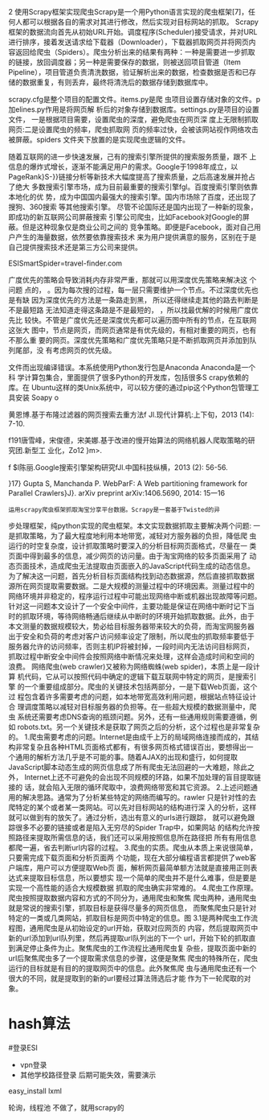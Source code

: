 2  使用Scrapy框架实现爬虫Scrapy是一个用Python语言实现的爬虫框架[7]，任何人都可以根据各自的需求对其进行修改，然后实现对目标网站的抓取。
Scrapy框架的数据流向首先从初始URL开始。调度程序(Scheduler)接受请求，并对URL进行排序，接着发送请求给下载器（Downloader），下载器抓取网页并将网页内容返回给爬虫（Spiders）。爬虫分析出来的结果有两种：一种是需要进一步抓取的链接，放回调度器；另一种是需要保存的数据，则被送回项目管道（Item Pipeline），项目管道负责清洗数据，验证解析出来的数据，检查数据是否和已存储的数据重复，有则丢弃，最终将清洗后的数据存储到数据库中。


scrapy.cfg是整个项目的配置文件。items.py是爬
虫项目设置存储对象的文件。p加elines.py作用是将网页解
析后的对象存储到数据库。settings.py是项目的设置文件，
一是根据项目需要，设置爬虫的深度，避免爬虫在网页深
度上无限制抓取网页:二是设置爬虫的频率，爬虫抓取网
页的频率过快，会被该网站视作网络攻击被屏蔽。spiders
文件夹下放置的是实现爬虫逻辑的文件。


随着互联网的进一步快速发展，己有的搜索引擎所提供的搜索服务质量，跟不
上信息的爆炸式增长，逐渐不能满足用户的需求。Google于1998年成立，以
PageRank}S-}}链接分析等新技术大幅度提高了搜索质量，之后高速发展并抢占了绝大
多数搜索引擎市场，成为目前最重要的搜索引擎fgl。百度搜索引擎则依靠本地化的优
势，成为中国国内最强大的搜索引擎。国内市场除了百度，还出现了搜狗、360搜索
等其他搜索引擎。
尽管不论国际还是国内出现了一种新的现象，即成功的新互联网公司屏蔽搜索
引擎公司爬虫，比如Facebook对Google的屏蔽。但是这种现象仅是商业公司之间的
竞争策略。即便是Facebook，面对自己用户产生的海量数据，依然要依靠搜索技术
来为用户提供满意的服务，区别在于是自己提供搜索技术还是第三方公司来提供。


 ESISmartSpider=travel-finder.com


 广度优先的策略会导致消耗内存非常严重，那就可以用深度优先策略来解决这
 个问题
 点的，
 。因为每次搜的过程，每一层只需要维护一个节点。不过深度优先也是有缺
 因为深度优先的方法是一条路走到黑，
 所以还得继续走其他的路去判断是不是最短路
 无法知道走得这条路是不是最短的，
 ，所以找最优解的时候用广度优先比
 较快。不管是广度优先还是深度优先都可以遍历图中所有的节点，在互联网这张大
 图中，节点是网页，而网页通常是有优先级的，有相对重要的网页，也有不那么重
 要的网页。深度优先策略和广度优先策略只是不断抓取网页并添加到队列尾部，没
 有考虑网页的优先级。


 文件而出现编译错误。本系统使用Python发行包是Anaconda  Anaconda是一个科
学计算包集合，里面提供了很多Python的开发库，包括很多S crapy依赖的库。在
Ubuntu这样的类Unix系统中，可以较方便的通过pip这个Python包管理工具安装
Soapy o

黄恩博.基于布隆过滤器的网页搜索去重方法f Jl.现代计算机:上下旬，2013 (14): 7-10.

f191唐雪峰，宋俊德，宋美娜.基于改进的慢开始算法的网络机器人爬取策略的研究团.新型工
业化，Zo12 }m>.

f $l陈丽.Google搜索引擎架构研究fJl.中国科技纵横，2013 (2): 56-56.

}17} Gupta S, Manchanda P. WebParF: A Web partitioning framework for Parallel Crawlers}J}. arXiv
preprint arXiv:1406.5690, 2014: 15一16


    运用scrapy爬虫框架抓取淘宝分享平台数据。Scrapy是一套基于Twisted的异
步处理框架，纯python实现的爬虫框架。本文实现数据抓取主要解决两个问题:
一是抓取策略，为了最大程度地利用本地带宽，减轻对方服务器的负担，降低爬
虫运行的时空复杂度，设计抓取策略时要深入的分析目标网页面格式，尽量在一
类页面中得到最多的信息，减少网页的访问量。由于淘宝网络的较多页面采用了
动态页面技术，造成爬虫无法提取由页面嵌入的JavaScript代码生成的动态信息。
为了解决这一问题，首先分析目标页面结构找到动态数据源，然后直接抓取数据
源所在网页提取需要数据。二是大规模的测量过程中的环境因素。测量过程中的
网络环境并非稳定的，程序运行过程中可能出现网络中断或机器出现故障等问题。
针对这一问题本文设计了一个安全中间件，主要功能是保证在网络中断时记下当
时的抓取环境，等待网络畅通后继续从中断时的环境开始抓取数据。此外，由于
本文测量的数据规模较大，势必给目标服务器带来较大的负荷，而淘宝网服务器
出于安全和负荷的考虑对客户访问频率设定了限制，所以爬虫的抓取频率要低于
服务器允许的访问频率，否则主机IP将被封掉，一段时间内无法访问目标网页，
抓取过程中断安全中间件会按照网络中断情况来处理，这样会造成时间和空间的
浪费。
    网络爬虫(web crawler)又被称为网络蜘蛛(web spider)，本质上是一段计算
机代码，它从可以按照代码中确定的逻辑下载互联网中特定的网页，是搜索引擎
的一个重要组成部分。爬虫的关键技术包括两部分，一是下载Web页面，这个过
程包含着许多需要考虑的问题，如本地带宽高效利用问题，根据站点特征设计合
理调度策略以减轻对目标服务器的负担等。在一些超大规模的数据测量中，爬虫
系统还需要考虑DNS查询的瓶颈问题。另外，还有一些通用规则需要遵循，例如
robots.txt。另一个关键技术是获取了网页之后的分析，这个过程也是非常复杂的。
    1.爬虫需要考虑的问题。Internet是由成千上万的局域网络连接而成的，其结
构非常复杂且各种HTML页面格式都有，有很多网页格式错误百出，要想得出一
个通用的解析方法几乎是不可能的事。随着AJAX的出现和盛行，如何提取
JavaScript脚本动态生成的网页信息成了所有爬虫无法回避的一大难题，除此之外，
Internet上还不可避免的会出现不同规模的环路，如果不加处理的盲目提取链接的
话，就会陷入无限的循环爬取中，浪费网络带宽和其它资源。
    2.上述问题通用的解决思路。通常为了分析某些特定的网络而编写的。rawler
只是针对性的去爬特定的某个或者某一类网站。可以先对目标网站的结构进行深
入的分析，这样就可以做到有的放矢了。通过分析，选出有意义的urls进行跟踪，
就可以避免跟踪很多不必要的链接或者是陷入无穷尽的Spider   Trap中，如果网站
的结构允许按照路径来提取所需信息的话，我们还可以采用按照信息所在路径把
所有有用信息都爬一遍，省去判断url内容的过程。
    3.爬虫的实质。爬虫从本质上来说很简单，只要需完成下载页面和分析页面两
个功能，现在大部分编程语言都提供了web客户端库，用户可以方便提取Web页
面，解析网页最简单额方法就是直接用正则表达式来提取目标信息，所以要想实
现一个简单的爬虫并不是什么难事，但是要是实现一个高性能的适合大规模数据
抓取的爬虫确实非常难的。
    4.爬虫工作原理。爬虫按照提取数据内容和方式的不同分为，通用爬虫和聚焦
爬虫两种，通用爬虫就是常说的搜索引擎，抓取目标是获得尽量多的网页信息，
而聚焦爬虫只是针对特定的一类或几类网站，抓取目标是网页中特定的信息。图
3.1是两种爬虫工作流程图，通用爬虫是从初始设定的url开始，获取对应网页的
内容，然后提取网页中新的url添加到url队列里，然后再提取url队列出的下一个
url，开始下轮的抓取直到满足停止条件为止。聚焦爬虫的工作流程比通用爬虫复
杂些，提取页面中新的url后聚焦爬虫多了一个提取需求信息的步骤，这便是聚焦
爬虫的特殊所在，爬虫运行的目标就是有目的的提取网页中的信息。此外聚焦爬
虫与通用爬虫还有一个很大的不同，就是提取到的新的url要经过算法筛选后才能
作为下一轮爬取的对象。


# hash算法

#登录ESI

- vpn登录
- 其他学校路径登录
后期可能失效，需要演示


easy_install lxml

轮询，线程池 不做了，就用scrapy的
